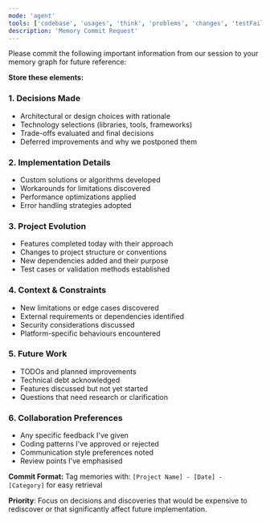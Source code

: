 ```yaml
---
mode: 'agent'
tools: ['codebase', 'usages', 'think', 'problems', 'changes', 'testFailure', 'terminalSelection', 'terminalLastCommand', 'fetch', 'findTestFiles', 'searchResults', 'githubRepo', 'runTests', 'editFiles', 'runNotebooks', 'search', 'runCommands', 'runTasks', 'github', 'google-search', 'memory', 'sequentialthinking']
description: 'Memory Commit Request'
---
```

Please commit the following important information from our session to your memory graph for future reference:

**Store these elements:**

### 1. **Decisions Made**
- Architectural or design choices with rationale
- Technology selections (libraries, tools, frameworks)
- Trade-offs evaluated and final decisions
- Deferred improvements and why we postponed them

### 2. **Implementation Details**
- Custom solutions or algorithms developed
- Workarounds for limitations discovered
- Performance optimizations applied
- Error handling strategies adopted

### 3. **Project Evolution**
- Features completed today with their approach
- Changes to project structure or conventions
- New dependencies added and their purpose
- Test cases or validation methods established

### 4. **Context & Constraints**
- New limitations or edge cases discovered
- External requirements or dependencies identified
- Security considerations discussed
- Platform-specific behaviours encountered

### 5. **Future Work**
- TODOs and planned improvements
- Technical debt acknowledged
- Features discussed but not yet started
- Questions that need research or clarification

### 6. **Collaboration Preferences**
- Any specific feedback I've given
- Coding patterns I've approved or rejected
- Communication style preferences noted
- Review points I've emphasised

**Commit Format:**
Tag memories with: `[Project Name] - [Date] - [Category]` for easy retrieval

**Priority**: Focus on decisions and discoveries that would be expensive to rediscover or that significantly affect future implementation.
